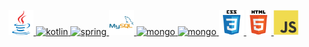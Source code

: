 
<p align="left">
 <a href="https://www.java.com" target="_blank" rel="noreferrer"> <img
      src="https://raw.githubusercontent.com/devicons/devicon/master/icons/java/java-original.svg" alt="java" width="40"
      height="40" /> </a> <a href="https://kotlinlang.org" target="_blank" rel="noreferrer">
    <img src="https://www.vectorlogo.zone/logos/kotlinlang/kotlinlang-icon.svg" alt="kotlin" width="40" height="40" />
  </a> <a href="https://start.spring.io/" target="_blank" rel="noreferrer"> <img
      src="https://cdn.jsdelivr.net/gh/devicons/devicon/icons/spring/spring-original.svg"
      alt="spring" width="40" height="40" /> </a> <a href="https://www.mysql.com/" target="_blank" rel="noreferrer"> <img
      src="https://raw.githubusercontent.com/devicons/devicon/master/icons/mysql/mysql-original-wordmark.svg"
      alt="mysql" width="40" height="40" /> </a> <a href="https://www.mongodb.com/pt-br" target="_blank" rel="noreferrer"> <img
      src="https://cdn.jsdelivr.net/gh/devicons/devicon/icons/mongodb/mongodb-original.svg"
      alt="mongo" width="40" height="40" /> </a> <a href="https://aws.amazon.com/pt/" target="_blank" rel="noreferrer"> <img
      src="https://cdn.jsdelivr.net/gh/devicons/devicon/icons/amazonwebservices/amazonwebservices-original-wordmark.svg"
      alt="mongo" width="40" height="40" /> </a> <a href="https://www.w3schools.com/css/" target="_blank"
    rel="noreferrer"> <img
      src="https://raw.githubusercontent.com/devicons/devicon/master/icons/css3/css3-original-wordmark.svg" alt="css3"
      width="40" height="40" /> </a> <a href="https://www.w3.org/html/" target="_blank" rel="noreferrer"> <img
      src="https://raw.githubusercontent.com/devicons/devicon/master/icons/html5/html5-original-wordmark.svg"
      alt="html5" width="40" height="40" /> </a> <a href="https://developer.mozilla.org/en-US/docs/Web/JavaScript" target="_blank"
    rel="noreferrer"> <img
      src="https://raw.githubusercontent.com/devicons/devicon/master/icons/javascript/javascript-original.svg"
      alt="javascript" width="40" height="40" /> </a> 
</p>
<br>
<p><img align="center" src="https://github-readme-stats.vercel.app/api/top-langs?username=gabrielfonseca-dev&show_icons=true&locale=en&bg_color=0d1117&text_color=ffffff&layout=compact" alt="" bg_color=#808080/></p>
